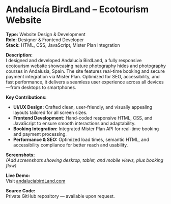 # Andalucía BirdLand – Ecotourism Website

**Type:** Website Design & Development  
**Role:** Designer & Frontend Developer  
**Stack:** HTML, CSS, JavaScript, Mister Plan Integration

**Description:**  
I designed and developed Andalucía BirdLand, a fully responsive ecotourism website showcasing nature photography hides and photography courses in Andalusia, Spain. The site features real-time booking and secure payment integration via Mister Plan. Optimized for SEO, accessibility, and fast performance, it delivers a seamless user experience across all devices—from desktops to smartphones.

**Key Contributions:**  
- **UI/UX Design:** Crafted clean, user-friendly, and visually appealing layouts tailored for all screen sizes.  
- **Frontend Development:** Hand-coded responsive HTML, CSS, and JavaScript to ensure smooth interactions and adaptability.  
- **Booking Integration:** Integrated Mister Plan API for real-time booking and payment processing.  
- **Performance & SEO:** Optimized load times, semantic HTML, and accessibility compliance for better reach and usability.

**Screenshots:**  
*(Add screenshots showing desktop, tablet, and mobile views, plus booking flow)*

**Live Demo:**  
Visit [andaluciabirdLand.com](https://www.andaluciabirdland.com)

**Source Code:**  
Private GitHub repository — available upon request.

